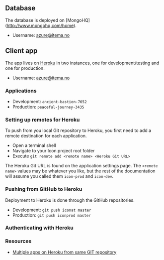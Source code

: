 ## Database

The database is deployed on [MongoHQ] (http://www.mongohq.com/home).
- Username: azure@itema.no

## Client app 

The app lives on [Heroku](https://id.heroku.com/login) in two instances, one for development/testing and one for production.

- Username: azure@itema.no

### Applications

- Development: `ancient-bastion-7652`
- Production: `peaceful-journey-3435`

### Setting up remotes for Heroku

To push from you local Git repository to Heroku, you first need to add a remote destination for each application.

- Open a terminal shell
- Navigate to your Icon project root folder
- Execute `git remote add <remote name> <Heroku Git URL>`
 
The Heroku Git URL is found on the application settings page. The `<remote name>` values may be whatever you like, but the rest of the documentation will assume you called them `icon-prod` and `icon-dev`.

### Pushing from GitHub to Heroku

Deployment to Heroku is done through the GitHub repositories. 

- Development: `git push iconat master`
- Production: `git push iconprod master`

### Authenticating with Heroku


### Resources

- [Multiple apps on Heroku from same GIT repository](http://tanyanam.com/technology/multiple-apps-on-heroku-from-the-same-git-repository)
